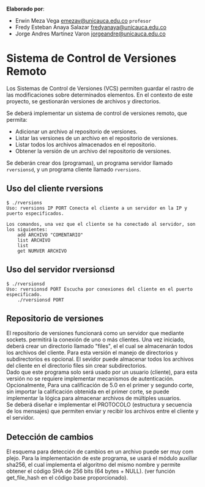 **Elaborado por**:

- Erwin Meza Vega <emezav@unicauca.edu.co> `profesor`
- Fredy Esteban Anaya Salazar <fredyanaya@unicauca.edu.co>
- Jorge Andres Martinez Varon <jorgeandre@unicauca.edu.co>

# Sistema de Control de Versiones Remoto
Los Sistemas de Control de Versiones (VCS) permiten guardar el rastro de las modificaciones sobre determinados elementos. En el contexto de este proyecto, se gestionarán versiones de archivos y directorios.

Se deberá implementar un sistema de control de versiones remoto, que permita:
* Adicionar un archivo al repositorio de versiones.
* Listar las versiones de un archivo en el repositorio de versiones.
* Listar todos los archivos almacenados en el repositorio.
* Obtener la versión de un archivo del repositorio de versiones.

Se deberán crear dos (programas), un programa servidor llamado `rversionsd`,
y un programa cliente llamado `rversions`.

## Uso del cliente rversions

```shell
$ ./rversions
Uso: rversions IP PORT Conecta el cliente a un servidor en la IP y puerto especificados.

Los comandos, una vez que el cliente se ha conectado al servidor, son los siguientes:
	add ARCHIVO "COMENTARIO"
	list ARCHIVO
	list
	get NUMVER ARCHIVO
```

## Uso del servidor rversionsd
```shell
$ ./rversionsd 
Uso: rversionsd PORT Escucha por conexiones del cliente en el puerto especificado. 
	./rversionsd PORT
```

## Repositorio de versiones

El repositorio de versiones funcionará como un servidor que mediante sockets.
permitirá la conexión de uno o más clientes. Una vez iniciado, deberá crear un directorio llamado "files", el el cual se almacenarán todos los archivos del cliente. 
Para esta versión el manejo de directorios y subdirectorios es opcional. El sevidor puede almacenar todos los archivos del cliente en el directorio files sin crear subdirectorios.  
Dado que este programa solo será usado por un usuario (cliente), para esta versión no se requiere implementar mecanismos de autenticación.
Opcionalmente, Para una calificación de 5.0 en el primer y segundo corte,
sin importar la calificación obtenida en el primer corte, se puede implementar la lógica para almacenar archivos de múltiples usuarios.  
Se deberá diseñar e implementar el PROTOCOLO (estructura y secuencia de los mensajes) que permiten enviar y recibir los archivos entre el cliente y el servidor.

## Detección de cambios

El esquema para detección de cambios en un archivo puede ser muy com plejo. Para la implementación de este programa, se usará el módulo auxiliar sha256, el cual implementa el algoritmo del mismo nombre y permite obtener el código SHA de 256 bits (64 bytes + NULL). (ver función get_file_hash en el código base proporcionado).